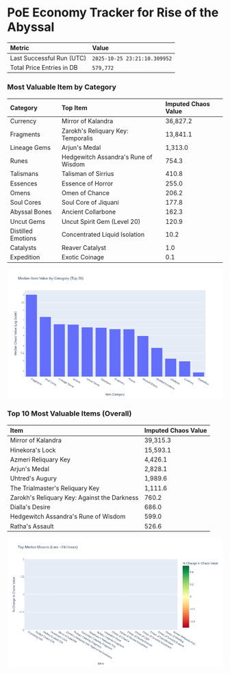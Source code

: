 # PoE Economy Tracker for Rise of the Abyssal

<!-- START_MAINTENANCE -->
| Metric | Value |
|:---|:---|
| Last Successful Run (UTC) | `2025-10-25 23:21:10.309952` |
| Total Price Entries in DB | `579,772` |

<!-- END_MAINTENANCE -->

<!-- START_DATAFRAME_DEBUG -->
<!-- END_DATAFRAME_DEBUG -->

<!-- START_CATEGORY_ANALYSIS -->
### Most Valuable Item by Category
| Category | Top Item | Imputed Chaos Value |
| :--- | :--- | :--- |
| Currency | Mirror of Kalandra | 36,827.2 |
| Fragments | Zarokh's Reliquary Key: Temporalis | 13,841.1 |
| Lineage Gems | Arjun's Medal | 1,313.0 |
| Runes | Hedgewitch Assandra's Rune of Wisdom | 754.3 |
| Talismans | Talisman of Sirrius | 410.8 |
| Essences | Essence of Horror | 255.0 |
| Omens | Omen of Chance | 206.2 |
| Soul Cores | Soul Core of Jiquani | 177.8 |
| Abyssal Bones | Ancient Collarbone | 162.3 |
| Uncut Gems | Uncut Spirit Gem (Level 20) | 120.9 |
| Distilled Emotions | Concentrated Liquid Isolation | 10.2 |
| Catalysts | Reaver Catalyst | 1.0 |
| Expedition | Exotic Coinage | 0.1 |


![Category Analysis Chart](charts/category_analysis.png)
<!-- END_ANALYSIS -->

<!-- START_ANALYSIS -->
### Top 10 Most Valuable Items (Overall)
| Item | Imputed Chaos Value |
| :--- | :--- |
| Mirror of Kalandra | 39,315.3 |
| Hinekora's Lock | 15,593.1 |
| Azmeri Reliquary Key | 4,426.1 |
| Arjun's Medal | 2,828.1 |
| Uhtred's Augury | 1,989.6 |
| The Trialmaster's Reliquary Key | 1,111.6 |
| Zarokh's Reliquary Key: Against the Darkness | 760.2 |
| Dialla's Desire | 686.0 |
| Hedgewitch Assandra's Rune of Wisdom | 599.0 |
| Ratha's Assault | 526.6 |


![Market Movers Chart](charts/market_movers.png)
<!-- END_ANALYSIS -->
